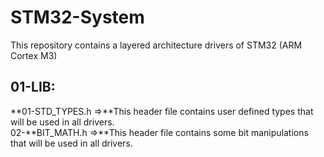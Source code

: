 # STM32-System
This repository contains a layered architecture drivers of STM32 (ARM Cortex M3) 

## 01-LIB:
<p>**01-STD_TYPES.h =>**This header file contains user defined types that will be used in all drivers.<br>
02-**BIT_MATH.h     =>**This header file contains some bit manipulations that will be used in all drivers.</p>
